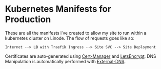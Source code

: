 # Kubernetes Manifests for Production

These are all the manifests I've created to allow my site to run within a kubernetes cluster on Linode. The flow of requests goes like so:

```
Internet --> LB with Traefik Ingress --> Site SVC --> Site Deployment
```

Certificates are auto-generated using [Cert-Manager](https://cert-manager.io) and [LetsEncrypt](https://letsencrypt.org). DNS Manipulation is automatically performed with [External-DNS](https://github.com/kubernetes-sigs/external-dns).
